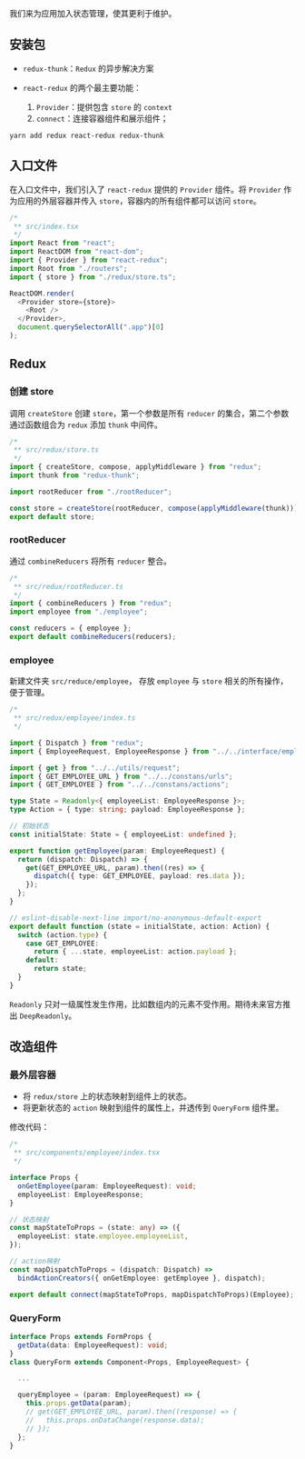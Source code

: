 我们来为应用加入状态管理，使其更利于维护。

## 安装包

- `redux-thunk`：`Redux` 的异步解决方案

- `react-redux` 的两个最主要功能：
  1.  `Provider`：提供包含 `store` 的 `context`
  2.  `connect`：连接容器组件和展示组件；

```
yarn add redux react-redux redux-thunk
```

## 入口文件

在入口文件中，我们引入了 `react-redux` 提供的 `Provider` 组件。将 `Provider` 作为应用的外层容器并传入 `store`，容器内的所有组件都可以访问 `store`。

```ts
/*
 ** src/index.tsx
 */
import React from "react";
import ReactDOM from "react-dom";
import { Provider } from "react-redux";
import Root from "./routers";
import { store } from "./redux/store.ts";

ReactDOM.render(
  <Provider store={store}>
    <Root />
  </Provider>,
  document.querySelectorAll(".app")[0]
);
```

## Redux

### 创建 store

调用 `createStore` 创建 `store`，第一个参数是所有 `reducer` 的集合，第二个参数通过函数组合为 `redux` 添加 `thunk` 中间件。

```ts
/*
 ** src/redux/store.ts
 */
import { createStore, compose, applyMiddleware } from "redux";
import thunk from "redux-thunk";

import rootReducer from "./rootReducer";

const store = createStore(rootReducer, compose(applyMiddleware(thunk)));
export default store;
```

### rootReducer

通过 `combineReducers` 将所有 `reducer` 整合。

```ts
/*
 ** src/redux/rootReducer.ts
 */
import { combineReducers } from "redux";
import employee from "./employee";

const reducers = { employee };
export default combineReducers(reducers);
```

### employee

新建文件夹 `src/reduce/employee`， 存放 `employee` 与 `store` 相关的所有操作，便于管理。

```ts
/*
 ** src/redux/employee/index.ts
 */

import { Dispatch } from "redux";
import { EmployeeRequest, EmployeeResponse } from "../../interface/employee";

import { get } from "../../utils/request";
import { GET_EMPLOYEE_URL } from "../../constans/urls";
import { GET_EMPLOYEE } from "../../constans/actions";

type State = Readonly<{ employeeList: EmployeeResponse }>;
type Action = { type: string; payload: EmployeeResponse };

// 初始状态
const initialState: State = { employeeList: undefined };

export function getEmployee(param: EmployeeRequest) {
  return (dispatch: Dispatch) => {
    get(GET_EMPLOYEE_URL, param).then((res) => {
      dispatch({ type: GET_EMPLOYEE, payload: res.data });
    });
  };
}

// eslint-disable-next-line import/no-anonymous-default-export
export default function (state = initialState, action: Action) {
  switch (action.type) {
    case GET_EMPLOYEE:
      return { ...state, employeeList: action.payload };
    default:
      return state;
  }
}
```

`Readonly` 只对一级属性发生作用，比如数组内的元素不受作用。期待未来官方推出 `DeepReadonly`。

## 改造组件

### 最外层容器

- 将 `redux/store` 上的状态映射到组件上的状态。
- 将更新状态的 `action` 映射到组件的属性上，并透传到 `QueryForm` 组件里。

修改代码：

```ts
/*
 ** src/components/employee/index.tsx
 */

interface Props {
  onGetEmployee(param: EmployeeRequest): void;
  employeeList: EmployeeResponse;
}

// 状态映射
const mapStateToProps = (state: any) => ({
  employeeList: state.employee.employeeList,
});

// action映射
const mapDispatchToProps = (dispatch: Dispatch) =>
  bindActionCreators({ onGetEmployee: getEmployee }, dispatch);

export default connect(mapStateToProps, mapDispatchToProps)(Employee);
```

### QueryForm

```ts
interface Props extends FormProps {
  getData(data: EmployeeRequest): void;
}
class QueryForm extends Component<Props, EmployeeRequest> {

  ...

  queryEmployee = (param: EmployeeRequest) => {
    this.props.getData(param);
    // get(GET_EMPLOYEE_URL, param).then((response) => {
    //   this.props.onDataChange(response.data);
    // });
  };
}
```
